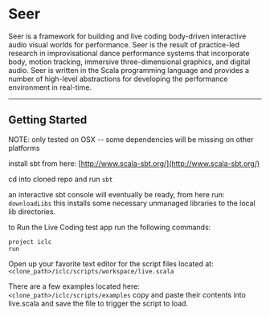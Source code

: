 Seer
========

Seer is a framework for building and live coding body-driven interactive audio visual worlds for performance. Seer is the result of practice-led research in improvisational dance performance systems that incorporate body, motion tracking, immersive three-dimensional graphics, and digital audio. Seer is written in the Scala programming language and provides a number of high-level abstractions for developing the performance environment in real-time.

-------

## Getting Started

NOTE: only tested on OSX -- some dependencies will be missing on other platforms

install sbt from here: [http://www.scala-sbt.org/](http://www.scala-sbt.org/)

cd into cloned repo and run `sbt`

an interactive sbt console will eventually be ready, from here run: `downloadLibs`  this installs some necessary unmanaged libraries to the local lib directories.

to Run the Live Coding test app run the following commands:

~~~~
project iclc
run
~~~~

Open up your favorite text editor for the script files located at: `<clone_path>/iclc/scripts/workspace/live.scala`

There are a few examples located here: `<clone_path>/iclc/scripts/examples` copy and paste their contents into live.scala and save the file to trigger the script to load.





